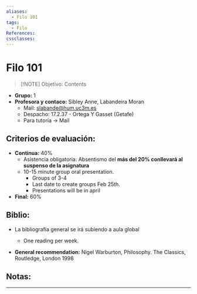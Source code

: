 ```yaml
---
aliases:
  - Filo 101
tags:
  - Filo
References: 
cssclasses:
---
```

# Filo 101

> [!NOTE] Objetivo: 
> Contents

+ **Grupo:** 1
+ **Profesora y contaco:** Sibley Anne, Labandeira Moran
	+ Mail: slabande@hum.uc3m.es
	+ Despacho: 17.2.37 - Ortega Y Gasset (Getafe)
	+ Para tutoría → Mail 

## Criterios de evaluación:
+ **Continua:** 40%
	+ Asistencia obligatoria: Absentismo del **más del 20% conllevará al suspenso de la asignatura**
	+ 10-15 minute group oral presentation.
		+ Groups of 3-4
		+ Last date to create groups Feb 25th.
		+ Presentations will be in april
+ **Final:** 60%

## Biblio:
+ La bibliografía general se irá subiendo a aula global 
	+ One reading per week.

+ **General recommendation:** Nigel Warburton, Philosophy. The Classics, Routledge, London 1998

## Notas:

***